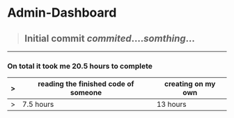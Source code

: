 # Admin-Dashboard

>## Initial commit _commited_...._somthing_...
---
### On total it took me 20.5 hours to complete

|>|reading the finished code of someone | creating on my own|
|-|-|-|
|>|7.5 hours|13 hours|